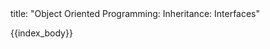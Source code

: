 <frontmatter>
title: "Object Oriented Programming: Inheritance: Interfaces"
</frontmatter>

{{index_body}}
